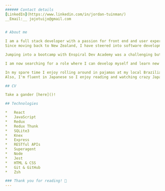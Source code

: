 ```yaml
--- 
###### Contact details
[LinkedIn](https://www.linkedin.com/in/jordan-tuinman/)       
__Email:__ jojotuijo@gmail.com   


# About me
 
I am a full stack developer with a passion for front end and user experience. I enjoy making software that assists people in improving their lives, that looks great and is intuitive to use. I first entered the tech industry when I moved to Tokyo, working for Microsoft in networking and data centre operations. There I learned to love learning and picked up an interest in the tooling and web apps that we used. 
Since moving back to New Zealand, I have steered into software development to fulfil my passion for creating useful tools and helping people.

Jumping into a bootcamp with Enspiral Dev Academy was a challenging but incredibly fun way to kick start my development knwoledge. We spent 60hour weeks coding on real problems, in pairs and group projects, and over the course of 15 weeks cover a full stack. 

I am now searching for a role where I can develop myself and learn new skills, and grow to become an integral part of a team by utilising my past experiences and ability to work with people from all sorts of unique backgrounds and cultures. 

In my spare time I enjoy rolling around in pajamas at my local Brazilian Jiu Jitsu club 🥋    
Also, I'm fluent in Japanese so I enjoy reading and watching crazy Japanese game shows. 

## CV

Take a gander [here]()!

## Technologies

*	React
*	JavaScript
*	Redux
*	Redux Thunk
*	SQLite3
*	Knex
*	Express
*	RESTful APIs
*	Superagent
*	Node
*	Jest
*	HTML & CSS
*	Git & GitHub
*	Zsh

### Thank you for reading! 🙏
---
```

